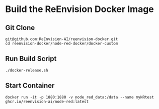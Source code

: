 # Build the ReEnvision Docker Image

## Git Clone
```
git@github.com:ReEnvision-AI/reenvision-docker.git
cd reenvision-docker/node-red-docker/docker-custom
```

## Run Build Script

```
./docker-release.sh
```

## Start Container
```
docker run -it -p 1880:1880 -v node_red_data:/data --name myNRtest ghcr.io/reenvision-ai/node-red:latest
```
